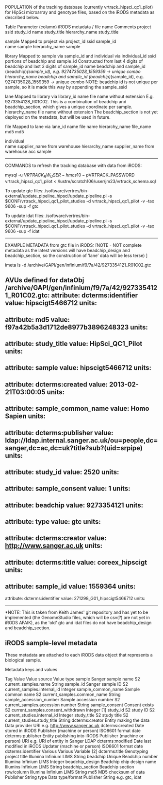 POPULATION of the tracking database (currently vrtrack_hipsci_qc1_pilot) for HipSci microarray and genotype files, based on the iRODS metadata as described below.

Table		Parameter (column)		iRODS metadata / file name		Comments
project
		ssid				study_id
		name				study_title
		hierarchy_name			study_title

sample											Mapped to project via project_id
		ssid				sample_id				
		name				sample
		hierarchy_name			sample		

library											Mapped to sample via sample_id and individual via individual_id
		ssid				portions of beadchip and sample_id		Constructed from last 4 digits of beadchip and last 3 digits of sample_id
		name				beadchip and sample_id			(beadchip)_(sample_id), e.g. 9274735028_1559359 -> unique combo		
		hierarchy_name			beadchip and sample_id			(beadchip)_(sample_id), e.g. 9274735028_1559359 -> unique combo
											NOTE: beadchip id is not unique per sample, so it is made this way by appending the sample_ssid	

lane											Mapped to library via library_id
		name				file name without extension		E.g. 9273354128_R01C02. This is a combination of beadchip and beadchip_section, which gives a unique coordinate per sample.
		hierarchy_name			file name without extension		The beadchip_section is not yet deployed on the metadata, but will be used in future.								
		
file											Mapped to lane via lane_id
		name				file name
		hierarchy_name			file_name
		md5				md5		
		
individual										
		name				supplier_name from warehouse
		hierarchy_name			supplier_name from warehouse
		acc				sample
		
--------------------------------------------------------------------------------------------------------------------------------------------------------------------------------------------------------------------------

COMMANDS to refresh the tracking database with data from iRODS:

mysql -u $VRTRACK_RW_USER -hmcs10 -p$VRTRACK_PASSWORD vrtrack_hipsci_qc1_pilot < /lustre/scratch106/user/jm23/vrtrack_schema.sql

To update gtc files:
/software/vertres/bin-external/update_pipeline_hipsci/update_pipeline.pl -s $CONF/vrtrack_hipsci_qc1_pilot_studies -d vrtrack_hipsci_qc1_pilot -v -tax 9606 -sup -f gtc

To update idat files:
/software/vertres/bin-external/update_pipeline_hipsci/update_pipeline.pl -s $CONF/vrtrack_hipsci_qc1_pilot_studies -d vrtrack_hipsci_qc1_pilot -v -tax 9606 -sup -f idat

--------------------------------------------------------------------------------------------------------------------------------------------------------------------------------------------------------------------------

EXAMPLE METADATA from gtc file in iRODS:
[NOTE - NOT complete metadata as the latest versions will have beadchip_design and beadchip_section, so the construction of 'lane' data will be less terse) ]

imeta ls -d /archive/GAPI/gen/infinium/f9/7a/42/9273354121_R01C02.gtc 

AVUs defined for dataObj /archive/GAPI/gen/infinium/f9/7a/42/9273354121_R01C02.gtc:
attribute: dcterms:identifier
value: hipscigt5466712
units: 
----
attribute: md5
value: f97a42b5a3d1712de8977b3896248323
units: 
----
attribute: study_title
value: HipSci_QC1_Pilot
units: 
----
attribute: sample
value: hipscigt5466712
units: 
----
attribute: dcterms:created
value: 2013-02-21T03:00:05
units: 
----
attribute: sample_common_name
value: Homo Sapien
units: 
----
attribute: dcterms:publisher
value: ldap://ldap.internal.sanger.ac.uk/ou=people,dc=sanger,dc=ac,dc=uk?title?sub?(uid=srpipe)
units: 
----
attribute: study_id
value: 2520
units: 
----
attribute: sample_consent
value: 1
units: 
----
attribute: beadchip
value: 9273354121
units: 
----
attribute: type
value: gtc
units: 
----
attribute: dcterms:creator
value: http://www.sanger.ac.uk
units: 
----
attribute: dcterms:title
value: coreex_hipscigt
units: 
----
attribute: sample_id
value: 1559364
units: 
----
attribute: dcterms:identifier
value: 271298_G01_hipscigt5466712
units: 


--------------------------------------------------------------------------------------------------------------------------------------------------------------------------------------------------------------------------

*NOTE: This is taken from Keith James' git repository and has yet to be implemented (the GenomeStudio files, which will be csv(?) are not yet in iRODS AFAIK), 
        as the 'old' gtc and idat files do not have beadchip_design and beadchip_section.

iRODS sample-level metadata
--------------------------------------------

These metadata are attached to each iRODS data object that represents a biological sample.

Metadata keys and values

Tag	Value	Value source	Value type
sample			Sanger sample name		S2 current_samples.name			String
sample_id		Sanger sample ID		S2 current_samples.internal_id		Integer
sample_common_name	Sample common name		S2 current_samples.common_name		String
sample_accession_number	Sample accession number		S2 current_samples.accession number	String
sample_consent		Consent exists			S2 current_samples.consent_withdrawn	Integer [1]
study_id			S2 study ID			S2 current_studies.internal_id		Integer
study_title		S2 study title			S2 current_studies.study_title		String
dcterms:creator		Entity making the data		Data provider				URI e.g. http://www.sanger.ac.uk
dcterms:created		Date stored in iRODS		Publisher (machine or person)		ISO8601 format date
dcterms:publisher		Entity publishing into iRODS	Publisher (machine or person)		URI e.g. URI of entity in Sanger LDAP
dcterms:modified		Date last modified in iRODS	Updater (machine or person)		ISO8601 format date
dcterms:identifier		Various				Various					Variable [2]
dcterms:title		Genotyping project title		Illumina Infinium LIMS			String
beadchip		Unique Beadchip number		Illumina Infinium LIMS			Integer
beadchip_design		Beadchip chip design name	Illumins Infinium LIMS			String
beadchip_section		Beadchip section row/column	Illumina Infinium LIMS			String
md5			MD5 checksum of data		Publisher				String
type			Data type/format			Publisher				String e.g. gtc, idat
